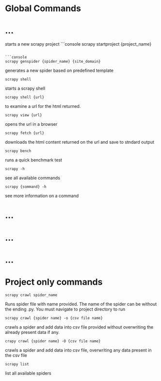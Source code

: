 # Global Commands
# ...
starts a new scrapy project ```console 
scrapy startproject {project_name}
```

```console
scrapy genspider {spider_name} {site_domain}
```
generates a new spider based on predefined template

```console 
scrapy shell
```
starts a scrapy shell

```console
scrapy shell {url}
```
to examine a url for the html returned.

```console
scrapy view {url}
```
opens the url in a browser

```console
scrapy fetch {url}
```
downloads the html content returned on the url and save to stndard output

```console
scrapy bench
```
runs a quick benchmark test

```console
scrapy -h
```
see all available commands

```console
scrapy {sommand} -h
```
see more information on a command
# ...
# ...
# ...
# Project only commands

```console
scrapy crawl spider_name
```
Runs spider file with name provided. The name of the spider can be without the ending .py. You must navigate to project directory to run

```console
scrapy crawl {spider name} -o {csv file name}
```
crawls a spider and add data into csv file provided without overwriting the already present data if any.

```console 
crapy crawl {spider name} -O {csv file name}
```
crawls a spider and add data into csv file, overwriting any data present in the csv file

```console
scrapy list
```
list all available spiders

